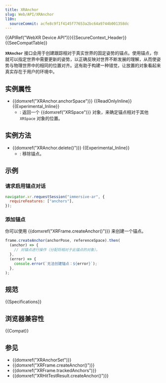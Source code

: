```yaml
---
title: XRAnchor
slug: Web/API/XRAnchor
l10n:
  sourceCommit: acfe8c9f1f4145f77653a2bc64a9744b001358dc
---
```


{{APIRef("WebXR Device API")}}{{SecureContext_Header}}{{SeeCompatTable}}

**`XRAnchor`** 接口会用于创建跟踪相对于真实世界的固定姿势的锚点。使用锚点，你就可以指定世界中需要更新的姿势，以正确反映对世界不断发展的理解，从而使姿势与物理世界中的相同的位置对齐。这有助于构建一种错觉，让放置的对象看起来真实存在于用户的环境中。

## 实例属性

- {{domxref("XRAnchor.anchorSpace")}} {{ReadOnlyInline}} {{Experimental_Inline}}
  - : 返回一个 {{domxref("XRSpace")}} 对象，来确定锚点相对于其他 `XRSpace` 对象的位置。

## 实例方法

- {{domxref("XRAnchor.delete()")}} {{Experimental_Inline}}
  - : 移除锚点。

## 示例

### 请求启用锚点对话

```js
navigator.xr.requestSession("immersive-ar", {
  requireFeatures: ["anchors"],
});
```

### 添加锚点

你可以使用 {{domxref("XRFrame.createAnchor()")}} 来创建一个锚点。

```js
frame.createAnchor(anchorPose, referenceSpace).then(
  (anchor) => {
    // 对锚点进行操作（分配将相对于此锚点的对象）。
  },
  (error) => {
    console.error(`无法创建锚点：${error}`);
  },
);
```

## 规范

{{Specifications}}

## 浏览器兼容性

{{Compat}}

## 参见

- {{domxref("XRAnchorSet")}}
- {{domxref("XRFrame.createAnchor()")}}
- {{domxref("XRFrame.trackedAnchors")}}
- {{domxref("XRHitTestResult.createAnchor()")}}
